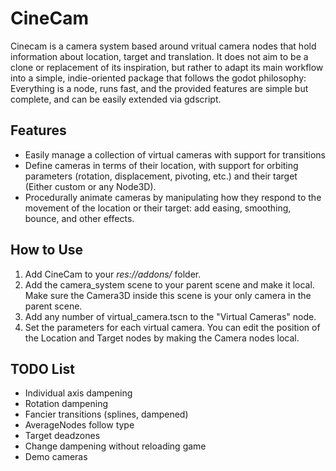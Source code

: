 # CineCam

Cinecam is a camera system based around vritual camera nodes that hold information about location, target and translation. It does not aim to be a clone or replacement of its inspiration, but rather to adapt its main workflow into a simple, indie-oriented package that follows the godot philosophy: Everything is a node, runs fast, and the provided features are simple but complete, and can be easily extended via gdscript.

## Features

- Easily manage a collection of virtual cameras with support for transitions
- Define cameras in terms of their location, with support for orbiting parameters (rotation, displacement, pivoting, etc.) and their target (Either custom or any Node3D).
- Procedurally animate cameras by manipulating how they respond to the movement of the location or their target: add easing, smoothing, bounce, and other effects.

## How to Use

1) Add CineCam to your *res://addons/* folder.
2) Add the camera_system scene to your parent scene and make it local. Make sure the Camera3D inside this scene is your only camera in the parent scene.
3) Add any number of virtual_camera.tscn to the "Virtual Cameras" node.
4) Set the parameters for each virtual camera. You can edit the position of the Location and Target nodes by making the Camera nodes local.

## TODO List

- Individual axis dampening
- Rotation dampening
- Fancier transitions (splines, dampened)
- AverageNodes follow type
- Target deadzones
- Change dampening without reloading game
- Demo cameras
